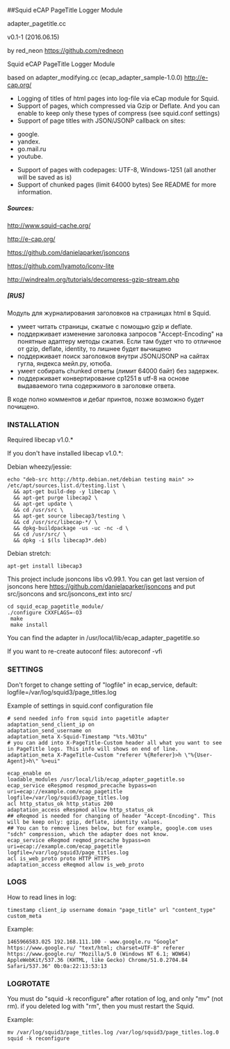  
##Squid eCAP PageTitle Logger Module

adapter_pagetitle.cc

v0.1-1 (2016.06.15)

by red_neon https://github.com/redneon

Squid eCAP PageTitle Logger Module

based on adapter_modifying.cc (ecap_adapter_sample-1.0.0) http://e-cap.org/
  
 * Logging of titles of html pages into log-file via eCap module for Squid.
 * Support of pages, which compressed via Gzip or Deflate. And you can enable 
  to keep only these types of compress (see squid.conf settings)
 * Support of page titles with JSON/JSONP callback on sites:
- google.
- yandex.
- go.mail.ru
- youtube.
 
 * Support of pages with codepages: UTF-8, Windows-1251 (all another will be saved as is)
 * Support of chunked pages (limit 64000 bytes)
  See README for more information.

##### Sources:
  
http://www.squid-cache.org/

http://e-cap.org/

https://github.com/danielaparker/jsoncons

https://github.com/Iyamoto/iconv-lite

http://windrealm.org/tutorials/decompress-gzip-stream.php
 
 
 
 
##### [RUS] 
Модуль для журналирования заголовков <title>ЗАГОЛОВОК</title> на страницах
html в Squid.
- умеет читать страницы, сжатые с помощью gzip и deflate.
- поддерживает изменение заголовка запросов "Accept-Encoding" на понятные
адаптеру методы сжатия. Если там будет что то отличное от gzip, deflate,
identity, то лишнее будет вычищено
- поддерживает поиск заголовков внутри JSON/JSONP на сайтах гугла, яндекса
мейл.ру, ютюба.
- умеет собирать chunked ответы (лимит 64000 байт) без задержек.
- поддерживает конвертирование cp1251 в utf-8 на основе выдаваемого типа
содержимого в заголовке ответа.

В коде полно комментов и дебаг принтов, позже возможно будет почищено.
 
 
 
 
 
### INSTALLATION



Required libecap v1.0.*

If you don't have installed libecap v1.0.*:

Debian wheezy/jessie:
```
echo "deb-src http://http.debian.net/debian testing main" >> /etc/apt/sources.list.d/testing.list \
  && apt-get build-dep -y libecap \
  && apt-get purge libecap2 \
  && apt-get update \
  && cd /usr/src \
  && apt-get source libecap3/testing \
  && cd /usr/src/libecap-*/ \
  && dpkg-buildpackage -us -uc -nc -d \
  && cd /usr/src/ \
  && dpkg -i $(ls libecap3*.deb)
```
Debian stretch:
```
apt-get install libecap3
```


This project include jsoncons libs v0.99.1.
You can get last version of jsoncons here https://github.com/danielaparker/jsoncons
and put src/jsoncons and src/jsoncons_ext into src/

```
cd squid_ecap_pagetitle_module/
./configure CXXFLAGS=-O3
 make
 make install
```

You can find the adapter in
/usr/local/lib/ecap_adapter_pagetitle.so


If you want to re-create autoconf files:
autoreconf -vfi



### SETTINGS



Don't forget to change setting of "logfile" in ecap_service, 
default: logfile=/var/log/squid3/page_titles.log

Example of settings in squid.conf configuration file

```
# send needed info from squid into pagetitle adapter
adaptation_send_client_ip on
adaptation_send_username on
adaptation_meta X-Squid-Timestamp "%ts.%03tu"
# you can add into X-PageTitle-Custom header all what you want to see in PageTitle logs. This info will shows on end of line.
adaptation_meta X-PageTitle-Custom "referer %{Referer}>h \"%{User-Agent}>h\" %>eui"

ecap_enable on
loadable_modules /usr/local/lib/ecap_adapter_pagetitle.so
ecap_service eRespmod respmod_precache bypass=on uri=ecap://example.com/ecap_pagetitle logfile=/var/log/squid3/page_titles.log
acl http_status_ok http_status 200
adaptation_access eRespmod allow http_status_ok
## eReqmod is needed for changing of header "Accept-Encoding". This will be keep only: gzip, deflate, identity values.
## You can to remove lines below, but for example, google.com uses "sdch" compression, which the adapter does not know.
ecap_service eReqmod reqmod_precache bypass=on uri=ecap://example.com/ecap_pagetitle logfile=/var/log/squid3/page_titles.log
acl is_web_proto proto HTTP HTTPS
adaptation_access eReqmod allow is_web_proto
```



### LOGS

How to read lines in log:

```timestamp client_ip username domain "page_title" url "content_type" custom_meta```

Example:

```1465966583.025 192.168.111.100 - www.google.ru "Google" https://www.google.ru/ "text/html; charset=UTF-8" referer https://www.google.ru/ "Mozilla/5.0 (Windows NT 6.1; WOW64) AppleWebKit/537.36 (KHTML, like Gecko) Chrome/51.0.2704.84 Safari/537.36" 0b:0a:22:13:53:13```


### LOGROTATE


You must do "squid -k reconfigure" after rotation of log, and only "mv" (not rm).
if you deleted log with "rm", then you must restart the Squid.

Example:
```
mv /var/log/squid3/page_titles.log /var/log/squid3/page_titles.log.0
squid -k reconfigure
```
